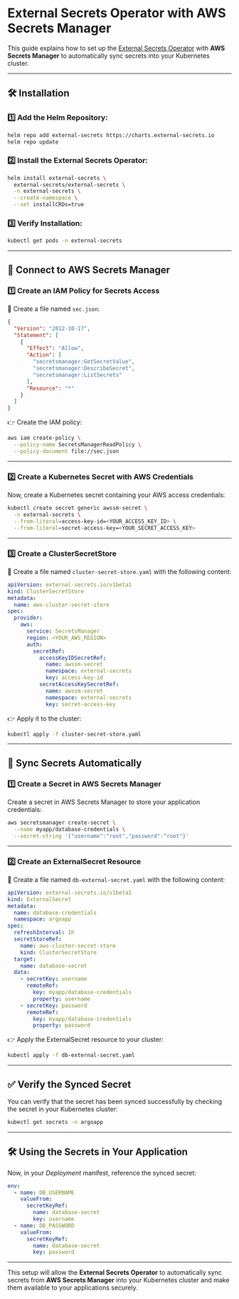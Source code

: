 
# External Secrets Operator with AWS Secrets Manager

This guide explains how to set up the [External Secrets Operator](https://external-secrets.io) with **AWS Secrets Manager** to automatically sync secrets into your Kubernetes cluster.

---

## 🛠️ **Installation**

### 1️⃣ **Add the Helm Repository:**

```bash
helm repo add external-secrets https://charts.external-secrets.io
helm repo update
```

### 2️⃣ **Install the External Secrets Operator:**

```bash
helm install external-secrets \
  external-secrets/external-secrets \
  -n external-secrets \
  --create-namespace \
  --set installCRDs=true
```

### 3️⃣ **Verify Installation:**

```bash
kubectl get pods -n external-secrets
```

---

## 🔐 **Connect to AWS Secrets Manager**

### 1️⃣ **Create an IAM Policy for Secrets Access**

🪸 Create a file named `sec.json`:

```json
{
  "Version": "2012-10-17",
  "Statement": [
    {
      "Effect": "Allow",
      "Action": [
        "secretsmanager:GetSecretValue",
        "secretsmanager:DescribeSecret",
        "secretsmanager:ListSecrets"
      ],
      "Resource": "*"
    }
  ]
}
```

👉 Create the IAM policy:

```bash
aws iam create-policy \
  --policy-name SecretsManagerReadPolicy \
  --policy-document file://sec.json
```

---

### 2️⃣ **Create a Kubernetes Secret with AWS Credentials**

Now, create a Kubernetes secret containing your AWS access credentials:

```bash
kubectl create secret generic awssm-secret \
  -n external-secrets \
  --from-literal=access-key-id=<YOUR_ACCESS_KEY_ID> \
  --from-literal=secret-access-key=<YOUR_SECRET_ACCESS_KEY>
```

---

### 3️⃣ **Create a ClusterSecretStore**

🪸 Create a file named `cluster-secret-store.yaml` with the following content:

```yaml
apiVersion: external-secrets.io/v1beta1
kind: ClusterSecretStore
metadata:
  name: aws-cluster-secret-store
spec:
  provider:
    aws:
      service: SecretsManager
      region: <YOUR_AWS_REGION>
      auth:
        secretRef:
          accessKeyIDSecretRef:
            name: awssm-secret
            namespace: external-secrets
            key: access-key-id
          secretAccessKeySecretRef:
            name: awssm-secret
            namespace: external-secrets
            key: secret-access-key
```

👉 Apply it to the cluster:

```bash
kubectl apply -f cluster-secret-store.yaml
```

---

## 🔄 **Sync Secrets Automatically**

### 1️⃣ **Create a Secret in AWS Secrets Manager**

Create a secret in AWS Secrets Manager to store your application credentials:

```bash
aws secretsmanager create-secret \
  --name myapp/database-credentials \
  --secret-string '{"username":"root","password":"root"}'
```

---

### 2️⃣ **Create an ExternalSecret Resource**

🪸 Create a file named `db-external-secret.yaml` with the following content:

```yaml
apiVersion: external-secrets.io/v1beta1
kind: ExternalSecret
metadata:
  name: database-credentials
  namespace: argoapp
spec:
  refreshInterval: 1h
  secretStoreRef:
    name: aws-cluster-secret-store
    kind: ClusterSecretStore
  target:
    name: database-secret
  data:
    - secretKey: username
      remoteRef:
        key: myapp/database-credentials
        property: username
    - secretKey: password
      remoteRef:
        key: myapp/database-credentials
        property: password
```

👉 Apply the ExternalSecret resource to your cluster:

```bash
kubectl apply -f db-external-secret.yaml
```

---

## ✅ **Verify the Synced Secret**

You can verify that the secret has been synced successfully by checking the secret in your Kubernetes cluster:

```bash
kubectl get secrets -n argoapp
```

---

## 🛠 **Using the Secrets in Your Application**

Now, in your *Deployment* manifest, reference the synced secret:

```yaml
env:
  - name: DB_USERNAME
    valueFrom:
      secretKeyRef:
        name: database-secret
        key: username
  - name: DB_PASSWORD
    valueFrom:
      secretKeyRef:
        name: database-secret
        key: password
```

---

This setup will allow the **External Secrets Operator** to automatically sync secrets from **AWS Secrets Manager** into your Kubernetes cluster and make them available to your applications securely.
